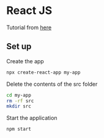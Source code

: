 # React JS

Tutorial from [here](https://reactjs.org/docs/create-a-new-react-app.html#create-react-app)

## Set up
Create the app
```sh
npx create-react-app my-app
```

Delete the contents of the src folder
```sh
cd my-app
rm -rf src
mkdir src
```

Start the application
```sh
npm start
```
<!--stackedit_data:
eyJoaXN0b3J5IjpbNzIwOTA1MjE3LC0xNjk1Mzg1Njc3XX0=
-->